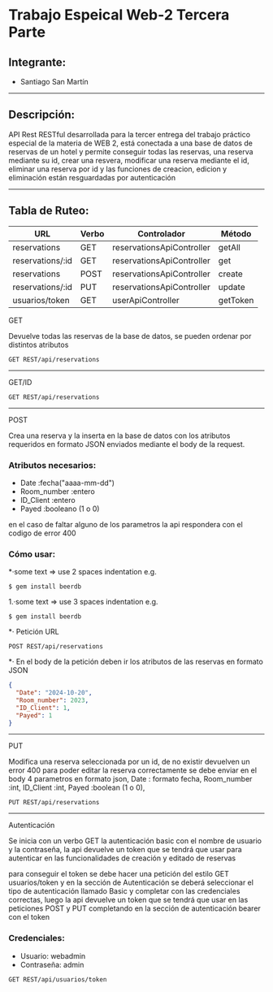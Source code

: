 # Trabajo Espeical Web-2 Tercera Parte

## Integrante:

- Santiago San Martín

---

## Descripción:

API Rest RESTful desarrollada para la tercer entrega del trabajo práctico especial de la materia de WEB 2, está conectada a una base de datos de reservas de un hotel y permite conseguir todas las reservas, una reserva mediante su id, crear una resvera, modificar una reserva mediante el id, eliminar una reserva por id y las funciones de creacion, edicion y eliminación están resguardadas por autenticación

---

## Tabla de Ruteo:

|        URL       |Verbo|       Controlador         |Método    |
|------------------|-----|---------------------------|----------|
|reservations      |GET  |reservationsApiController  |getAll    |
|reservations/:id  |GET  |reservationsApiController  |get       |
|reservations      |POST |reservationsApiController  |create    |
|reservations/:id  |PUT  |reservationsApiController  |update    |
|usuarios/token    |GET  |userApiController          |getToken  |


GET

Devuelve todas las reservas de la base de datos, se pueden ordenar por distintos atributos 

``` http
GET REST/api/reservations
```
---

GET/ID

``` http
GET REST/api/reservations
```
---

POST

Crea una reserva y la inserta en la base de datos con los atributos requeridos en formato JSON enviados mediante el body de la request. 

### Atributos necesarios:

- Date :fecha("aaaa-mm-dd")
- Room_number :entero
- ID_Client :entero
- Payed :booleano (1 o 0)


en el caso de faltar alguno de los parametros la api respondera con el codigo de error 400

### Cómo usar:

*·some text     =>  use 2 spaces indentation e.g.

  ```
  $ gem install beerdb
  ```

1.·some text    =>  use 3 spaces indentation e.g.

   ```
   $ gem install beerdb
   ```

*· Petición URL 
  ``` http
  POST REST/api/reservations
  ```

*· En el body de la petición deben ir los atributos de las reservas en formato JSON
  ``` json
  {
    "Date": "2024-10-20",
    "Room_number": 2023,
    "ID_Client": 1,
    "Payed": 1
  }

 ```

---

PUT

Modifica una reserva seleccionada por un id, de no existir devuelven un error 400 para poder editar la reserva correctamente se debe enviar en el body 4 parametros en formato json, Date : formato fecha, Room_number :int, ID_Client :int, Payed :boolean (1 o 0), 

``` http
PUT REST/api/reservations
```
---

Autenticación

Se inicia con un verbo GET la autenticación basic con el nombre de usuario y la contraseña, la api devuelve un token que se tendrá que usar para autenticar en las funcionalidades de creación y editado de reservas

para conseguir el token se debe hacer una petición del estilo GET usuarios/token y en la sección de Autenticación se deberá seleccionar el tipo de autenticación llamado Basic y completar con las credenciales correctas, luego la api devuelve un token que se tendrá que usar en las peticiones POST y PUT completando en la sección de autenticación bearer con el token

### Credenciales:

- Usuario: webadmin
- Contraseña: admin

``` http
GET REST/api/usuarios/token
```
